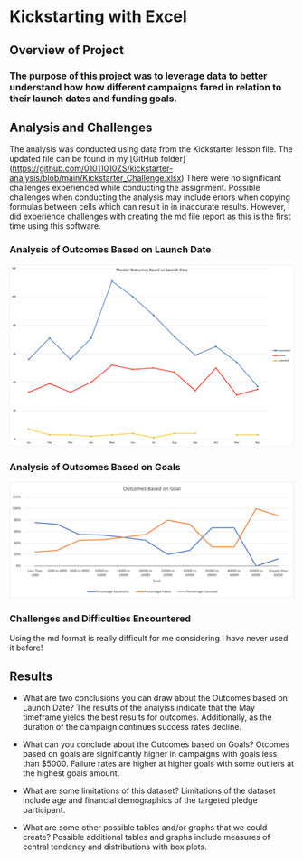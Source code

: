 # Kickstarting with Excel

## Overview of Project

### The purpose of this project was to leverage data to better understand how how different campaigns fared in relation to their launch dates and funding goals.

## Analysis and Challenges
The analysis was conducted using data from the Kickstarter lesson file. The updated file can be found in my [GitHub folder] (https://github.com/01011010ZS/kickstarter-analysis/blob/main/Kickstarter_Challenge.xlsx) There were no significant challenges experienced while conducting the assignment.  Possible challenges when conducting the analysis may include errors when copying formulas between cells which can result in in inaccurate results.  However, I did experience challenges with creating the md file report as this is the first time using this software.

### Analysis of Outcomes Based on Launch Date
![This is an image of the Outcomes Based on Launch Date](https://github.com/01011010ZS/kickstarter-analysis/blob/main/Resources/Theater_Outcomes_vs_Launch.png)

### Analysis of Outcomes Based on Goals
![This is an image of the Outcomes Based on Goals Date](https://github.com/01011010ZS/kickstarter-analysis/blob/main/Resources/Outcomes_vs_Goals.png)

### Challenges and Difficulties Encountered
Using the md format is really difficult for me considering I have never used it before!

## Results

- What are two conclusions you can draw about the Outcomes based on Launch Date?
The results of the analyiss indicate that the May timeframe yields the best results for outcomes.
Additionally, as the duration of the campaign continues success rates decline.

- What can you conclude about the Outcomes based on Goals?
Otcomes based on goals are significantly higher in campaigns with goals less than $5000.  Failure rates are higher at higher goals with some outliers at the highest goals amount.

- What are some limitations of this dataset?
Limitations of the dataset include age and financial demographics of the targeted pledge participant.

- What are some other possible tables and/or graphs that we could create?
Possible additional tables and graphs include measures of central tendency and distributions with box plots.
